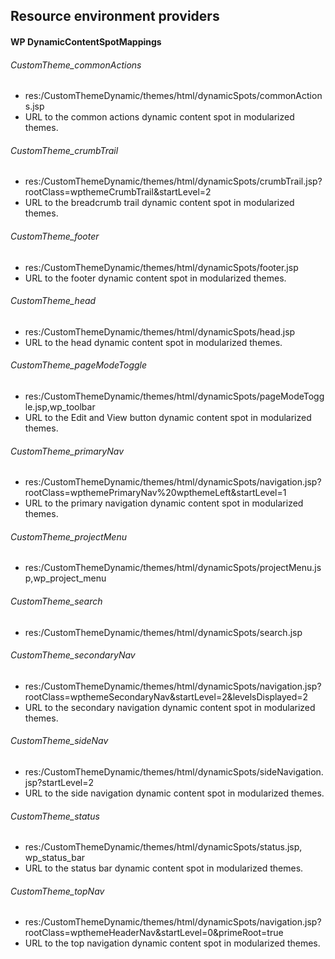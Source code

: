 ## Resource environment providers
#### WP DynamicContentSpotMappings

###### CustomTheme_commonActions ######
* res:/CustomThemeDynamic/themes/html/dynamicSpots/commonActions.jsp
* URL to the common actions dynamic content spot in modularized themes.
  
###### CustomTheme_crumbTrail ######
* res:/CustomThemeDynamic/themes/html/dynamicSpots/crumbTrail.jsp?rootClass=wpthemeCrumbTrail&startLevel=2
* URL to the breadcrumb trail dynamic content spot in modularized themes.
  
###### CustomTheme_footer ######
* res:/CustomThemeDynamic/themes/html/dynamicSpots/footer.jsp
* URL to the footer dynamic content spot in modularized themes.
  
###### CustomTheme_head ######
* res:/CustomThemeDynamic/themes/html/dynamicSpots/head.jsp
* URL to the head dynamic content spot in modularized themes.

###### CustomTheme_pageModeToggle ######
* res:/CustomThemeDynamic/themes/html/dynamicSpots/pageModeToggle.jsp,wp_toolbar
* URL to the Edit and View button dynamic content spot in modularized themes.

###### CustomTheme_primaryNav ######
* res:/CustomThemeDynamic/themes/html/dynamicSpots/navigation.jsp?rootClass=wpthemePrimaryNav%20wpthemeLeft&startLevel=1
* URL to the primary navigation dynamic content spot in modularized themes.

###### CustomTheme_projectMenu ######
* res:/CustomThemeDynamic/themes/html/dynamicSpots/projectMenu.jsp,wp_project_menu 

###### CustomTheme_search ######
* res:/CustomThemeDynamic/themes/html/dynamicSpots/search.jsp

###### CustomTheme_secondaryNav ######
* res:/CustomThemeDynamic/themes/html/dynamicSpots/navigation.jsp?rootClass=wpthemeSecondaryNav&startLevel=2&levelsDisplayed=2
* URL to the secondary navigation dynamic content spot in modularized themes.
  
###### CustomTheme_sideNav ######
* res:/CustomThemeDynamic/themes/html/dynamicSpots/sideNavigation.jsp?startLevel=2
* URL to the side navigation dynamic content spot in modularized themes.
  
###### CustomTheme_status ######
* res:/CustomThemeDynamic/themes/html/dynamicSpots/status.jsp, wp_status_bar
* URL to the status bar dynamic content spot in modularized themes.

###### CustomTheme_topNav ######
* res:/CustomThemeDynamic/themes/html/dynamicSpots/navigation.jsp?rootClass=wpthemeHeaderNav&startLevel=0&primeRoot=true
* URL to the top navigation dynamic content spot in modularized themes.